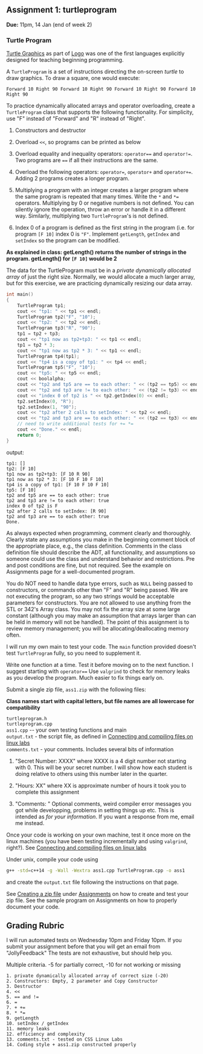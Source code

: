 Assignment 1: turtleprogram
---

**Due:**  11pm, 14 Jan (end of week 2)

### Turtle Program

[Turtle Graphics](https://en.wikipedia.org/wiki/Turtle_graphics) as part of [Logo](https://en.wikipedia.org/wiki/Logo_(programming_language)) was one of the first languages explicitly designed for teaching beginning programming.

A `TurtleProgram` is a set of instructions directing the on-screen *turtle* to draw graphics. To draw a square, one would execute:
```UML
Forward 10 Right 90 Forward 10 Right 90 Forward 10 Right 90 Forward 10 Right 90 
```

To practice dynamically allocated arrays and operator overloading, create a `TurtleProgram` class that supports the following functionality. For simplicity, use "F" instead of "Forward" and "R" instead of "Right".

1. Constructors and destructor

2. Overload `<<`, so programs can be printed as below

3. Overload equality and inequality operators: `operator==` and `operator!=`. Two programs are `==` if all their instructions are the same.

4. Overload the following operators: `operator=`, `operator+` and `operator+=`. Adding 2 programs creates a longer program.

5. Multiplying a program with an integer creates a larger program where the same program is repeated that many times. Write the `*` and `*=` operators. Multiplying by 0 or negative numbers is not defined. You can silently ignore the operation, throw an error or handle it in a different way. Similarly, multiplying two `TurtleProgram`'s is not defined.

6. Index 0 of a program is defined as the first string in the program (i.e. for program `[F 10]` index 0 is `"F"`. Implement `getLength`, `getIndex` and `setIndex` so the program can be modified.

__As explained in class: getLength() returns the number of strings in the program. getLength() for `[F 10]` would be 2__

The data for the TurtleProgram must be in a *private dynamically allocated array* of just the right size. Normally, we would allocate a much larger array, but for this exercise, we are practicing dynamically resizing our data array.


```C
int main()
{
    TurtleProgram tp1;
    cout << "tp1: " << tp1 << endl;
    TurtleProgram tp2("F", "10");
    cout << "tp2: " << tp2 << endl;
    TurtleProgram tp3("R", "90");
    tp1 = tp2 + tp3;
    cout << "tp1 now as tp2+tp3: " << tp1 << endl;
    tp1 = tp2 * 3;
    cout << "tp1 now as tp2 * 3: " << tp1 << endl;
    TurtleProgram tp4(tp1);
    cout << "tp4 is a copy of tp1: " << tp4 << endl;
    TurtleProgram tp5("F", "10");
    cout << "tp5: " << tp5 << endl;
    cout << boolalpha;
    cout << "tp2 and tp5 are == to each other: " << (tp2 == tp5) << endl;
    cout << "tp2 and tp3 are != to each other: " << (tp2 != tp3) << endl;
    cout << "index 0 of tp2 is " << tp2.getIndex(0) << endl;
    tp2.setIndex(0, "R");
    tp2.setIndex(1, "90");
    cout << "tp2 after 2 calls to setIndex: " << tp2 << endl;
    cout << "tp2 and tp3 are == to each other: " << (tp2 == tp3) << endl;
    // need to write additional tests for += *=
    cout << "Done." << endl;
    return 0;
}
```

output:
```UML
tp1: []
tp2: [F 10]
tp1 now as tp2+tp3: [F 10 R 90]
tp1 now as tp2 * 3: [F 10 F 10 F 10]
tp4 is a copy of tp1: [F 10 F 10 F 10]
tp5: [F 10]
tp2 and tp5 are == to each other: true
tp2 and tp3 are != to each other: true
index 0 of tp2 is F
tp2 after 2 calls to setIndex: [R 90]
tp2 and tp3 are == to each other: true
Done.
```

As always expected when programming, comment clearly and
thoroughly. Clearly state any assumptions you make in the beginning
comment block of the appropriate place, e.g., the class
definition. Comments in the class definition file should describe the
ADT, all functionality, and assumptions so someone could use the class
and understand behavior and restrictions. Pre and post conditions are
fine, but not required. See the example on Assignments page for a well-documented program.

You do NOT need to handle data type errors, such as `NULL` being passed to constructors, or commands other than "F" and "R" being passed. We are not executing the program, so any two strings would be acceptable parameters for constructors. You are not allowed to use anything from the STL or 342's Array class. You may not fix the array size at some large constant (although you may make an assumption that arrays larger than can be held in memory will not be handled). The point of this assignment is to review memory management; you will be allocating/deallocating memory often. 

I will run my own main to test your code. The `main` function provided
doesn't test `TurtleProgram` fully, so you need to supplement it.

Write one function at a time. Test it before moving on to the next
function. I suggest starting with `operator==` Use `valgrind` to check
for memory leaks as you develop the program. Much easier to fix things
early on.

Submit a single zip file, `ass1.zip` with the following files:

**Class names start with capital letters, but file names are all lowercase for compatibility** 

`turtleprogram.h`  
`turtleprogram.cpp`  
`ass1.cpp`  -- your own testing functions and main  
`output.txt` - the script file, as defined in [Connecting and compiling files on linux labs](http://faculty.washington.edu/pisan/cpp/linux-labs.html)  
`comments.txt` - your comments.  Includes several bits of information

1. "Secret Number: XXXX" where XXXX is a 4 digit number not starting
   with 0. This will be your secret number. I will show how each
   student is doing relative to others using this number later in the
   quarter.

2. "Hours: XX" where XX is approximate number of hours it took you to complete this assignment

3. "Comments: " Optional comments, weird compiler error messages you got
   while developping, problems in setting things up etc. This is
   intended as *for your information*. If you want a response from me,
   email me instead.

Once your code is working on your own machine, test it once more on
the linux machines (you have been testing incrementally and using
`valgrind`, right?). See [Connecting and compiling files on linux
labs](http://faculty.washington.edu/pisan/cpp/linux-labs.html)

Under unix, compile your code using
```sh
g++ -std=c++14 -g -Wall -Wextra ass1.cpp TurtleProgram.cpp -o ass1
```

and create the `output.txt` file following the instructions on that page.

See [Creating a zip file](http://faculty.washington.edu/pisan/cpp/creating-zip.html) under
[Assignments](assignments.html) on how to create and test your zip
file. See the sample program on Assignments on how to properly document your code.


## Grading Rubric

I will run automated tests on Wednesday 10pm and Friday 10pm. If you submit your assignment before that you will get an email from "JollyFeedback" The tests are not exhaustive, but should help you.

Multiple criteria. -5 for partially correct, -10 for not working or missing 
```UML
1. private dynamically allocated array of correct size (-20)
2. Constructors: Empty, 2 parameter and Copy Constructor
3. Destructor
4. <<
5. == and !=
6. =
7. + +=
8. * *=
9. getLength
10. setIndex / getIndex
11. memory leaks
12. efficiency and complexity
13. comments.txt - tested on CSS Linux Labs
14. Coding style + ass1.zip constructed properly
```
